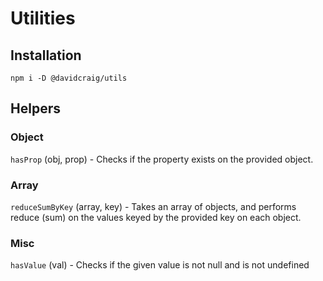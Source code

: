 # Utilities

## Installation

    npm i -D @davidcraig/utils

## Helpers

### Object

`hasProp` (obj, prop) - Checks if the property exists on the provided object.

### Array

`reduceSumByKey` (array, key) - Takes an array of objects, and performs reduce (sum) on the values keyed by the provided key on each object.

### Misc

`hasValue` (val) - Checks if the given value is not null and is not undefined
